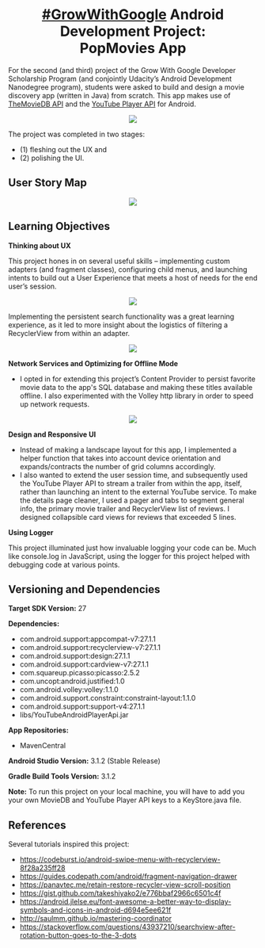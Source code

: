 <h1 align="center"><a href="https://sites.google.com/udacity.com/gwgdevscholarship/home">#GrowWithGoogle</a> Android Development Project: <br>PopMovies App</h1>


For the second (and third) project of the Grow With Google Developer Scholarship Program (and conjointly Udacity’s Android Development Nanodegree program), students were asked to build and design a movie discovery app (written in Java) from scratch. This app makes use of [TheMovieDB API](https://www.themoviedb.org/documentation/api) and the [YouTube Player API](https://developers.google.com/youtube/android/player/) for Android.


<p align="center">
  <img src="https://drive.google.com/file/d/1m2Pa5AfsCjZb98Cn74GTawNN4CL5z6iV" >
</p>


The project was completed in two stages: 

- (1) fleshing out the UX and 
- (2) polishing the UI. 


## User Story Map
<p align="center">
<img src="https://drive.google.com/file/d/1u489e1LPeroIacTPCRJEM6Xo6tTCbYMx" />
</p>


## Learning Objectives

<b>Thinking about UX</b>

This project hones in on several useful skills – implementing custom adapters (and fragment classes), configuring child menus, and launching intents to build out a User Experience that meets a host of needs for the end user’s session. 

<p align="center">
<img src="https://drive.google.com/file/d/1nr4jYVa-iCqh-bLNOuN4yFp1R5KhGcnZ" />
</p>


Implementing the persistent search functionality was a great learning experience, as it led to more insight about the logistics of filtering a RecyclerView from within an adapter. 

<p align="center">
  <img src="https://drive.google.com/file/d/11dK0spZlS508BrtAiSxX_e8GV0s3CTq2">
</p>


<b>Network Services and Optimizing for Offline Mode</b>

- I opted in for extending this project’s Content Provider to persist favorite movie data to the app's SQL database and making these titles available offline. I also experimented with the Volley http library in order to speed up network requests.

<p align="center">
<img src="https://drive.google.com/file/d/1G9rwWXucwy8ZRCTRk8VSZbJuYOOC3ZcI" />
</p>


<b>Design and Responsive UI</b>

- Instead of making a landscape layout for this app, I implemented a helper function that takes into account device orientation and expands/contracts the number of grid columns accordingly.
- I also wanted to extend the user session time, and subsequently used the YouTube Player API to stream a trailer from within the app, itself, rather than launching an intent to the external YouTube service. To make the details page cleaner, I used a pager and tabs to segment general info, the primary movie trailer and RecyclerView list of reviews. I designed collapsible card views for reviews that exceeded 5 lines.



<b>Using Logger </b> 

This project illuminated just how invaluable logging your code can be. Much like console.log in JavaScript, using the logger for this project helped with debugging code at various points.

## Versioning and Dependencies 

<b>Target SDK Version:</b> 27

<b>Dependencies: </b>
-	com.android.support:appcompat-v7:27.1.1
- 	com.android.support:recyclerview-v7:27.1.1
-	com.android.support:design:27.1.1
-	com.android.support:cardview-v7:27.1.1
-	com.squareup.picasso:picasso:2.5.2
-	com.uncopt:android.justified:1.0
-	com.android.volley:volley:1.1.0
-	com.android.support.constraint:constraint-layout:1.1.0
-	com.android.support:support-v4:27.1.1
-	libs/YouTubeAndroidPlayerApi.jar

<b>App Repositories: </b>
-	MavenCentral

<b>Android Studio Version:</b> 3.1.2 (Stable Release)

<b>Gradle Build Tools Version:</b> 3.1.2

<b>Note:</b> To run this project on your local machine, you will have to add you your own MovieDB and YouTube Player API keys to a KeyStore.java file.

## References 

Several tutorials inspired this project: 

-	https://codeburst.io/android-swipe-menu-with-recyclerview-8f28a235ff28
-	https://guides.codepath.com/android/fragment-navigation-drawer
-	https://panavtec.me/retain-restore-recycler-view-scroll-position
-	https://gist.github.com/takeshiyako2/e776bbaf2966c6501c4f
-	https://android.jlelse.eu/font-awesome-a-better-way-to-display-symbols-and-icons-in-android-d694e5ee621f
-	http://saulmm.github.io/mastering-coordinator
- https://stackoverflow.com/questions/43937210/searchview-after-rotation-button-goes-to-the-3-dots
